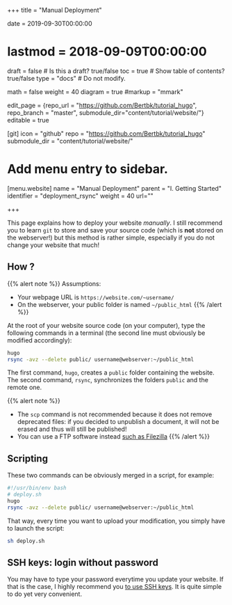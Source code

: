 +++
title = "Manual Deployment"

date = 2019-09-30T00:00:00
# lastmod = 2018-09-09T00:00:00

draft = false  # Is this a draft? true/false
toc = true  # Show table of contents? true/false
type = "docs"  # Do not modify.

math = false
weight = 40
diagram = true
#markup = "mmark"

edit_page = {repo_url = "https://github.com/Bertbk/tutorial_hugo", repo_branch = "master", submodule_dir="content/tutorial/website/"}
editable = true

[git]
  icon = "github"
  repo = "https://github.com/Bertbk/tutorial_hugo"
  submodule_dir = "content/tutorial/website/"

# Add menu entry to sidebar.
[menu.website]
  name = "Manual Deployment"
  parent = "I. Getting Started"
  identifier = "deployment_rsync"
  weight = 40
  url=""

+++

This page explains how to deploy your website *manually*. I still recommend you to learn `git` to store and save your source code (which is **not** stored on the webserver!) but this method is rather simple, especially if you do not change your website that much!

## How ?

{{% alert note %}}
Assumptions:

- Your webpage URL is `https://website.com/~username/`
- On the webserver, your public folder is named `~/public_html`
{{% /alert %}}

At the root of your website source code (on your computer), type the following commands in a terminal (the second line must obviously be modified accordingly):

```bash
hugo
rsync -avz --delete public/ username@webserver:~/public_html
```

The first command, `hugo`, creates a `public` folder containing the website. The second command, `rsync`, synchronizes the folders `public` and the remote one. 

{{% alert note %}}
- The `scp` command is not recommended because it does not remove deprecated files: if you decided to unpublish a document, it will not be erased and thus will still be published!
- You can use a FTP software instead [such as Filezilla](https://filezilla-project.org/)
{{% /alert %}}

## Scripting

These two commands can be obviously merged in a script, for example:

```bash
#!/usr/bin/env bash
# deploy.sh
hugo
rsync -avz --delete public/ username@webserver:~/public_html
```
That way, every time you want to upload your modification, you simply have to launch the script:
```bash
sh deploy.sh
```

## SSH keys: login without password

You may have to type your password everytime you update your website. If that is the case, I highly recommend you [to use SSH keys](http://www.linuxproblem.org/art_9.html). It is quite simple to do yet very convenient.